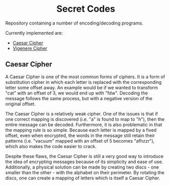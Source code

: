<h1 align="center">Secret Codes</h1>

Repository containing a number of encoding/decoding programs.

Currently implemented are:

- [Caesar Cipher](https://github.com/M3L6H/secret-codes/blob/main/caesar_cipher.rb)
- [Vigenere Cipher](https://github.com/M3L6H/secret-codes/blob/main/vigenere_cipher.rb)

## Caesar Cipher

A Caesar Cipher is one of the most common forms of ciphers. It is a form of substitution cipher in which each letter is replaced with the corresponding letter some offset away. An example would be if we wanted to transform "cat" with an offset of 3, we would end up with "fdw". Decoding the message follows the same process, but with a negative version of the original offset. 

The Caesar Cipher is a relatively weak cipher. One of the issues is that if one correct mapping is discovered (i.e. "a" is found to map to "h"), then the entire message can be decoded. Furthermore, it is also problematic in that the mapping rule is so simple. Because each letter is mapped by a fixed offset, even when encrypted, the words in the message still retain their patterns (i.e. "vacuum" mapped with an offset of 5 becomes "afhzzr"), which also makes the code easier to crack.

Despite these flaws, the Caesar Cipher is still a very good way to introduce the idea of encrypting messages because of its simplicity and ease of use. Additionally, a physical solution can be made by creating two discs - one smaller than the other - with the alphabet on their perimeter. By rotating the discs, one can create a mapping of letters which is itself a Caesar Cipher.
